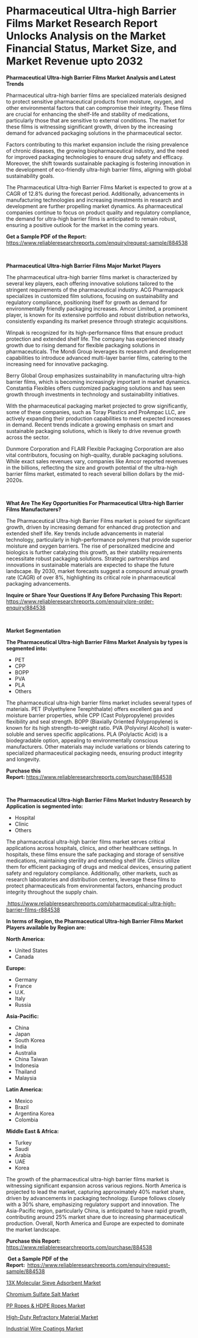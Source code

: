 <p><h1>Pharmaceutical Ultra-high Barrier Films Market Research Report Unlocks Analysis on the Market Financial Status, Market Size, and Market Revenue upto 2032</h1></p><p><strong>Pharmaceutical Ultra-high Barrier Films Market Analysis and Latest Trends</strong></p>
<p><p>Pharmaceutical ultra-high barrier films are specialized materials designed to protect sensitive pharmaceutical products from moisture, oxygen, and other environmental factors that can compromise their integrity. These films are crucial for enhancing the shelf-life and stability of medications, particularly those that are sensitive to external conditions. The market for these films is witnessing significant growth, driven by the increasing demand for advanced packaging solutions in the pharmaceutical sector.</p><p>Factors contributing to this market expansion include the rising prevalence of chronic diseases, the growing biopharmaceutical industry, and the need for improved packaging technologies to ensure drug safety and efficacy. Moreover, the shift towards sustainable packaging is fostering innovation in the development of eco-friendly ultra-high barrier films, aligning with global sustainability goals.</p><p>The Pharmaceutical Ultra-high Barrier Films Market is expected to grow at a CAGR of 12.8% during the forecast period. Additionally, advancements in manufacturing technologies and increasing investments in research and development are further propelling market dynamics. As pharmaceutical companies continue to focus on product quality and regulatory compliance, the demand for ultra-high barrier films is anticipated to remain robust, ensuring a positive outlook for the market in the coming years.</p></p>
<p><strong>Get a Sample PDF of the Report:&nbsp;</strong> <a href="https://www.reliableresearchreports.com/enquiry/request-sample/884538?utm_campaign=12&utm_medium=2&utm_source=Github&utm_content=ia&utm_term=01022025&utm_id=pharmaceutical-ultra-high-barrier-films">https://www.reliableresearchreports.com/enquiry/request-sample/884538</a></p>
<p>&nbsp;</p>
<p><strong>Pharmaceutical Ultra-high Barrier Films Major Market Players</strong></p>
<p><p>The pharmaceutical ultra-high barrier films market is characterized by several key players, each offering innovative solutions tailored to the stringent requirements of the pharmaceutical industry. ACG Pharmapack specializes in customized film solutions, focusing on sustainability and regulatory compliance, positioning itself for growth as demand for environmentally friendly packaging increases. Amcor Limited, a prominent player, is known for its extensive portfolio and robust distribution networks, consistently expanding its market presence through strategic acquisitions.</p><p>Winpak is recognized for its high-performance films that ensure product protection and extended shelf life. The company has experienced steady growth due to rising demand for flexible packaging solutions in pharmaceuticals. The Mondi Group leverages its research and development capabilities to introduce advanced multi-layer barrier films, catering to the increasing need for innovative packaging.</p><p>Berry Global Group emphasizes sustainability in manufacturing ultra-high barrier films, which is becoming increasingly important in market dynamics. Constantia Flexibles offers customized packaging solutions and has seen growth through investments in technology and sustainability initiatives.</p><p>With the pharmaceutical packaging market projected to grow significantly, some of these companies, such as Toray Plastics and ProAmpac LLC, are actively expanding their production capabilities to meet expected increases in demand. Recent trends indicate a growing emphasis on smart and sustainable packaging solutions, which is likely to drive revenue growth across the sector.</p><p>Dunmore Corporation and FLAIR Flexible Packaging Corporation are also vital contributors, focusing on high-quality, durable packaging solutions. While exact sales revenues vary, companies like Amcor reported revenues in the billions, reflecting the size and growth potential of the ultra-high barrier films market, estimated to reach several billion dollars by the mid-2020s.</p></p>
<p>&nbsp;</p>
<p><strong>What Are The Key Opportunities For Pharmaceutical Ultra-high Barrier Films Manufacturers?</strong></p>
<p><p>The Pharmaceutical Ultra-high Barrier Films market is poised for significant growth, driven by increasing demand for enhanced drug protection and extended shelf life. Key trends include advancements in material technology, particularly in high-performance polymers that provide superior moisture and oxygen barriers. The rise of personalized medicine and biologics is further catalyzing this growth, as their stability requirements necessitate robust packaging solutions. Strategic partnerships and innovations in sustainable materials are expected to shape the future landscape. By 2030, market forecasts suggest a compound annual growth rate (CAGR) of over 8%, highlighting its critical role in pharmaceutical packaging advancements.</p></p>
<p><strong>Inquire or Share Your Questions If Any Before Purchasing This Report:</strong> <a href="https://www.reliableresearchreports.com/enquiry/pre-order-enquiry/884538?utm_campaign=12&utm_medium=2&utm_source=Github&utm_content=ia&utm_term=01022025&utm_id=pharmaceutical-ultra-high-barrier-films">https://www.reliableresearchreports.com/enquiry/pre-order-enquiry/884538</a></p>
<p>&nbsp;</p>
<p><strong>Market Segmentation</strong></p>
<p><strong>The Pharmaceutical Ultra-high Barrier Films Market Analysis by types is segmented into:</strong></p>
<p><ul><li>PET</li><li>CPP</li><li>BOPP</li><li>PVA</li><li>PLA</li><li>Others</li></ul></p>
<p><p>The pharmaceutical ultra-high barrier films market includes several types of materials. PET (Polyethylene Terephthalate) offers excellent gas and moisture barrier properties, while CPP (Cast Polypropylene) provides flexibility and seal strength. BOPP (Biaxially Oriented Polypropylene) is known for its high strength-to-weight ratio. PVA (Polyvinyl Alcohol) is water-soluble and serves specific applications. PLA (Polylactic Acid) is a biodegradable option, appealing to environmentally conscious manufacturers. Other materials may include variations or blends catering to specialized pharmaceutical packaging needs, ensuring product integrity and longevity.</p></p>
<p><strong>Purchase this Report:&nbsp;</strong><a href="https://www.reliableresearchreports.com/purchase/884538?utm_campaign=12&utm_medium=2&utm_source=Github&utm_content=ia&utm_term=01022025&utm_id=pharmaceutical-ultra-high-barrier-films">https://www.reliableresearchreports.com/purchase/884538</a></p>
<p>&nbsp;</p>
<p><strong>The Pharmaceutical Ultra-high Barrier Films Market Industry Research by Application is segmented into:</strong></p>
<p><ul><li>Hospital</li><li>Clinic</li><li>Others</li></ul></p>
<p><p>The pharmaceutical ultra-high barrier films market serves critical applications across hospitals, clinics, and other healthcare settings. In hospitals, these films ensure the safe packaging and storage of sensitive medications, maintaining sterility and extending shelf life. Clinics utilize them for efficient packaging of drugs and medical devices, ensuring patient safety and regulatory compliance. Additionally, other markets, such as research laboratories and distribution centers, leverage these films to protect pharmaceuticals from environmental factors, enhancing product integrity throughout the supply chain.</p></p>
<p><a href="https://www.reliableresearchreports.com/pharmaceutical-ultra-high-barrier-films-r884538?utm_campaign=12&utm_medium=2&utm_source=Github&utm_content=ia&utm_term=01022025&utm_id=pharmaceutical-ultra-high-barrier-films">&nbsp;https://www.reliableresearchreports.com/pharmaceutical-ultra-high-barrier-films-r884538</a></p>
<p><strong>In terms of Region, the Pharmaceutical Ultra-high Barrier Films Market Players available by Region are:</strong></p>
<p>
    <p> <strong> North America: </strong>
        <ul>
            <li>United States</li>
            <li>Canada</li>
        </ul>
        </p> 
    <p> <strong> Europe: </strong>
        <ul>
            <li>Germany</li>
            <li>France</li>
            <li>U.K.</li>
            <li>Italy</li>
            <li>Russia</li>
        </ul>
        </p> 
    <p> <strong> Asia-Pacific: </strong>
        <ul>
            <li>China</li>
            <li>Japan</li>
            <li>South Korea</li>
            <li>India</li>
            <li>Australia</li>
            <li>China Taiwan</li>
            <li>Indonesia</li>
            <li>Thailand</li>
            <li>Malaysia</li>
        </ul>
        </p> 
    <p> <strong> Latin America: </strong>
        <ul>
            <li>Mexico</li>
            <li>Brazil</li>
            <li>Argentina Korea</li>
            <li>Colombia</li>
        </ul>
        </p> 
    <p> <strong> Middle East & Africa: </strong>
        <ul>
            <li>Turkey</li>
            <li>Saudi</li>
            <li>Arabia</li>
            <li>UAE</li>
            <li>Korea</li>
        </ul>
    </p>
    </p>
<p><p>The growth of the pharmaceutical ultra-high barrier films market is witnessing significant expansion across various regions. North America is projected to lead the market, capturing approximately 40% market share, driven by advancements in packaging technology. Europe follows closely with a 30% share, emphasizing regulatory support and innovation. The Asia-Pacific region, particularly China, is anticipated to have rapid growth, contributing around 25% market share due to increasing pharmaceutical production. Overall, North America and Europe are expected to dominate the market landscape.</p></p>
<p><strong>Purchase this Report: </strong><a href="https://www.reliableresearchreports.com/purchase/884538?utm_campaign=12&utm_medium=2&utm_source=Github&utm_content=ia&utm_term=01022025&utm_id=pharmaceutical-ultra-high-barrier-films">https://www.reliableresearchreports.com/purchase/884538</a></p>
<p>&nbsp;<strong>Get a Sample PDF of the Report:&nbsp;&nbsp;</strong><a href="https://www.reliableresearchreports.com/enquiry/request-sample/884538?utm_campaign=12&utm_medium=2&utm_source=Github&utm_content=ia&utm_term=01022025&utm_id=pharmaceutical-ultra-high-barrier-films">https://www.reliableresearchreports.com/enquiry/request-sample/884538</a></p>
<p><strong></strong></p>
<p><p><a href="https://github.com/mshiradeth/Market-Research-Report-List-1/blob/main/13x-molecular-sieve-adsorbent-market.md?utm_campaign=12&utm_medium=2&utm_source=Github&utm_content=ia&utm_term=01022025&utm_id=pharmaceutical-ultra-high-barrier-films">13X Molecular Sieve Adsorbent Market</a></p><p><a href="https://github.com/nemcemakoi/Market-Research-Report-List-1/blob/main/chromium-sulfate-salt-market.md?utm_campaign=12&utm_medium=2&utm_source=Github&utm_content=ia&utm_term=01022025&utm_id=pharmaceutical-ultra-high-barrier-films">Chromium Sulfate Salt Market</a></p><p><a href="https://github.com/katonmarti489/Market-Research-Report-List-1/blob/main/pp-ropes-hdpe-ropes-market.md?utm_campaign=12&utm_medium=2&utm_source=Github&utm_content=ia&utm_term=01022025&utm_id=pharmaceutical-ultra-high-barrier-films">PP Ropes & HDPE Ropes Market</a></p><p><a href="https://github.com/sadithsondah72/Market-Research-Report-List-1/blob/main/high-duty-refractory-material-market.md?utm_campaign=12&utm_medium=2&utm_source=Github&utm_content=ia&utm_term=01022025&utm_id=pharmaceutical-ultra-high-barrier-films">High-Duty Refractory Material Market</a></p><p><a href="https://github.com/lisaeichler20775/Market-Research-Report-List-1/blob/main/industrial-wire-coatings-market.md?utm_campaign=12&utm_medium=2&utm_source=Github&utm_content=ia&utm_term=01022025&utm_id=pharmaceutical-ultra-high-barrier-films">Industrial Wire Coatings Market</a></p></p>